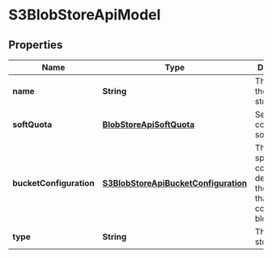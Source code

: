 
# S3BlobStoreApiModel

## Properties
Name | Type | Description | Notes
------------ | ------------- | ------------- | -------------
**name** | **String** | The name of the S3 blob store. | 
**softQuota** | [**BlobStoreApiSoftQuota**](BlobStoreApiSoftQuota.md) | Settings to control the soft quota. |  [optional]
**bucketConfiguration** | [**S3BlobStoreApiBucketConfiguration**](S3BlobStoreApiBucketConfiguration.md) | The S3 specific configuration details for the S3 object that&#39;ll contain the blob store. | 
**type** | **String** | The blob store type. |  [optional]



